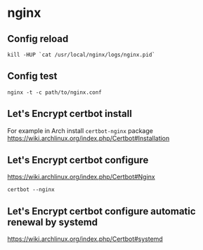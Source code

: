 # nginx

## Config reload

    kill -HUP `cat /usr/local/nginx/logs/nginx.pid`

## Config test

    nginx -t -c path/to/nginx.conf

## Let's Encrypt certbot install

For example in Arch install `certbot-nginx` package
https://wiki.archlinux.org/index.php/Certbot#Installation

## Let's Encrypt certbot configure

https://wiki.archlinux.org/index.php/Certbot#Nginx

    certbot --nginx

## Let's Encrypt certbot configure automatic renewal by systemd

https://wiki.archlinux.org/index.php/Certbot#systemd
